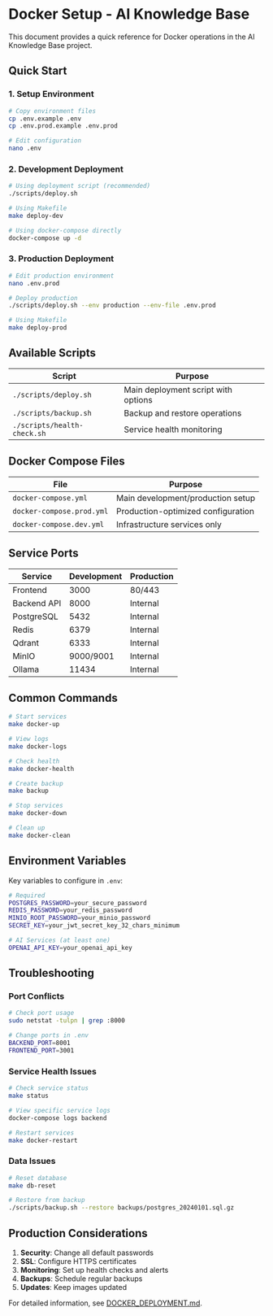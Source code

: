 # Docker Setup - AI Knowledge Base

This document provides a quick reference for Docker operations in the AI Knowledge Base project.

## Quick Start

### 1. Setup Environment
```bash
# Copy environment files
cp .env.example .env
cp .env.prod.example .env.prod

# Edit configuration
nano .env
```

### 2. Development Deployment
```bash
# Using deployment script (recommended)
./scripts/deploy.sh

# Using Makefile
make deploy-dev

# Using docker-compose directly
docker-compose up -d
```

### 3. Production Deployment
```bash
# Edit production environment
nano .env.prod

# Deploy production
./scripts/deploy.sh --env production --env-file .env.prod

# Using Makefile
make deploy-prod
```

## Available Scripts

| Script | Purpose |
|--------|---------|
| `./scripts/deploy.sh` | Main deployment script with options |
| `./scripts/backup.sh` | Backup and restore operations |
| `./scripts/health-check.sh` | Service health monitoring |

## Docker Compose Files

| File | Purpose |
|------|---------|
| `docker-compose.yml` | Main development/production setup |
| `docker-compose.prod.yml` | Production-optimized configuration |
| `docker-compose.dev.yml` | Infrastructure services only |

## Service Ports

| Service | Development | Production |
|---------|-------------|------------|
| Frontend | 3000 | 80/443 |
| Backend API | 8000 | Internal |
| PostgreSQL | 5432 | Internal |
| Redis | 6379 | Internal |
| Qdrant | 6333 | Internal |
| MinIO | 9000/9001 | Internal |
| Ollama | 11434 | Internal |

## Common Commands

```bash
# Start services
make docker-up

# View logs
make docker-logs

# Check health
make docker-health

# Create backup
make backup

# Stop services
make docker-down

# Clean up
make docker-clean
```

## Environment Variables

Key variables to configure in `.env`:

```bash
# Required
POSTGRES_PASSWORD=your_secure_password
REDIS_PASSWORD=your_redis_password
MINIO_ROOT_PASSWORD=your_minio_password
SECRET_KEY=your_jwt_secret_key_32_chars_minimum

# AI Services (at least one)
OPENAI_API_KEY=your_openai_api_key
```

## Troubleshooting

### Port Conflicts
```bash
# Check port usage
sudo netstat -tulpn | grep :8000

# Change ports in .env
BACKEND_PORT=8001
FRONTEND_PORT=3001
```

### Service Health Issues
```bash
# Check service status
make status

# View specific service logs
docker-compose logs backend

# Restart services
make docker-restart
```

### Data Issues
```bash
# Reset database
make db-reset

# Restore from backup
./scripts/backup.sh --restore backups/postgres_20240101.sql.gz
```

## Production Considerations

1. **Security**: Change all default passwords
2. **SSL**: Configure HTTPS certificates
3. **Monitoring**: Set up health checks and alerts
4. **Backups**: Schedule regular backups
5. **Updates**: Keep images updated

For detailed information, see [DOCKER_DEPLOYMENT.md](DOCKER_DEPLOYMENT.md).
